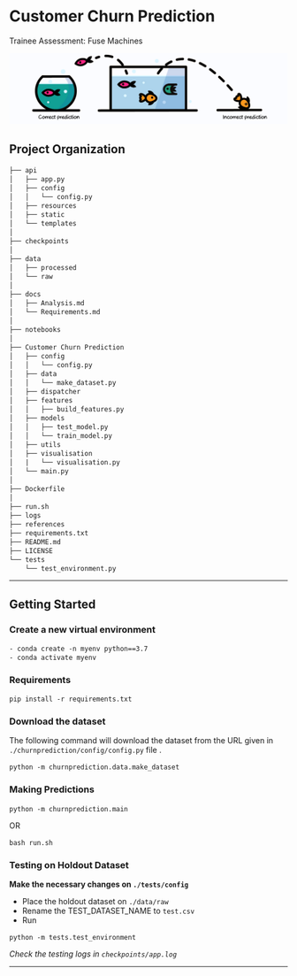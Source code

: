Customer Churn Prediction
==============================

Trainee Assessment: Fuse Machines



<p align="center">
<img src="./references/banner.png"  />
</p>


Project Organization
------------
```
├── api
│   ├── app.py
│   ├── config
│   │   └── config.py
│   ├── resources
│   ├── static
│   └── templates
│  
├── checkpoints
│  
├── data
│   ├── processed
│   └── raw
│  
├── docs
│   ├── Analysis.md
│   └── Requirements.md
│  
├── notebooks
│ 
├── Customer Churn Prediction
│   ├── config
│   │   └── config.py
│   ├── data
│   │   └── make_dataset.py
│   ├── dispatcher
│   ├── features
│   │   ├── build_features.py
│   ├── models
│   │   ├── test_model.py
│   │   └── train_model.py
│   ├── utils
│   ├── visualisation
│   |   └── visualisation.py
│   └── main.py
│ 
├── Dockerfile
│ 
├── run.sh
├── logs
├── references
├── requirements.txt
├── README.md
├── LICENSE
└── tests
    └── test_environment.py
```
--------


## Getting Started

### Create a new virtual environment

```
- conda create -n myenv python==3.7
- conda activate myenv

```

### Requirements

```
pip install -r requirements.txt
```

### Download the dataset

The following command will download the dataset from the URL given in `./churnprediction/config/config.py` file .

```
python -m churnprediction.data.make_dataset
```

### Making Predictions

```
python -m churnprediction.main
```
OR

```
bash run.sh
```

### Testing on Holdout Dataset

**Make the necessary changes on `./tests/config`**

- Place the holdout dataset on `./data/raw`
- Rename the TEST_DATASET_NAME to `test.csv`
- Run

```
python -m tests.test_environment
```

_Check the testing logs in `checkpoints/app.log`_

-------------------------------
